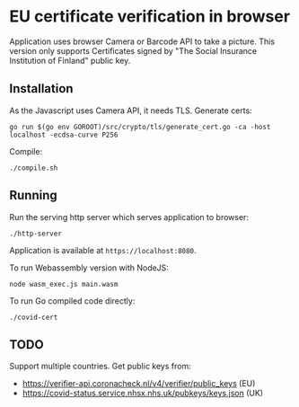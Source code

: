 # EU certificate verification in browser

Application uses browser Camera or Barcode API to take a picture. This version only supports
Certificates signed by "The Social Insurance Institution of Finland" public key.

## Installation

As the Javascript uses Camera API, it needs TLS. Generate certs:

```
go run $(go env GOROOT)/src/crypto/tls/generate_cert.go -ca -host localhost -ecdsa-curve P256
```

Compile:

```
./compile.sh
```

## Running

Run the serving http server which serves application to browser:

```
./http-server
```

Application is available at `https://localhost:8080`.

To run Webassembly version with NodeJS:

```
node wasm_exec.js main.wasm
```

To run Go compiled code directly:

```
./covid-cert
```

## TODO

Support multiple countries. Get public keys from:
* https://verifier-api.coronacheck.nl/v4/verifier/public_keys (EU)
* https://covid-status.service.nhsx.nhs.uk/pubkeys/keys.json (UK)